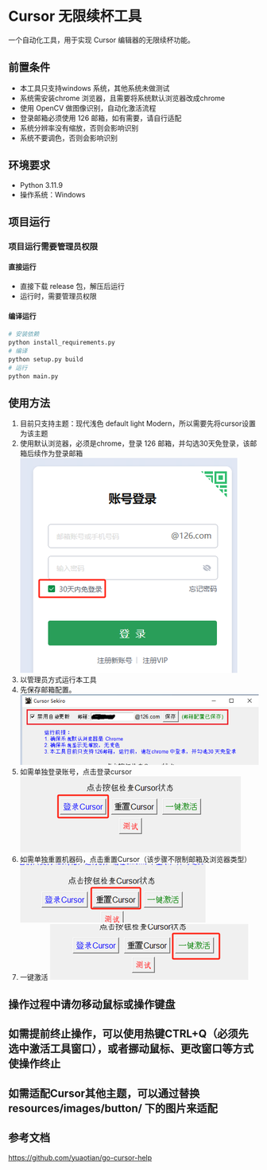 # Cursor 无限续杯工具

一个自动化工具，用于实现 Cursor 编辑器的无限续杯功能。

## 前置条件
- 本工具只支持windows 系统，其他系统未做测试
- 系统需安装chrome 浏览器，且需要将系统默认浏览器改成chrome
- 使用 OpenCV 做图像识别，自动化激活流程
- 登录邮箱必须使用 126 邮箱，如有需要，请自行适配
- 系统分辨率没有缩放，否则会影响识别
- 系统不要调色，否则会影响识别

## 环境要求
- Python 3.11.9
- 操作系统：Windows

## 项目运行
### 项目运行需要管理员权限

#### 直接运行
- 直接下载 release 包，解压后运行
- 运行时，需要管理员权限
#### 编译运行
```bash
# 安装依赖
python install_requirements.py
# 编译
python setup.py build
# 运行
python main.py
```


## 使用方法
1. 目前只支持主题：现代浅色 default light Modern，所以需要先将cursor设置为该主题
2. 使用默认浏览器，必须是chrome，登录 126 邮箱，并勾选30天免登录，该邮箱后续作为登录邮箱
![email-login](./doc/img/email-login.png)
3. 以管理员方式运行本工具
4. 先保存邮箱配置。
![email-save](./doc/img/email-save.png)
5. 如需单独登录账号，点击登录cursor
![cursor-login](./doc/img/cursor-login.png)
6. 如需单独重置机器码，点击重置Cursor（该步骤不限制邮箱及浏览器类型）
![cursor-reset](./doc/img/cursor-reset.png)
7. 一键激活
![cursor-active](./doc/img/cursor-active.png)

## 操作过程中请勿移动鼠标或操作键盘
## 如需提前终止操作，可以使用热键CTRL+Q（必须先选中激活工具窗口），或者挪动鼠标、更改窗口等方式使操作终止

## 如需适配Cursor其他主题，可以通过替换 resources/images/button/ 下的图片来适配

## 参考文档
https://github.com/yuaotian/go-cursor-help

